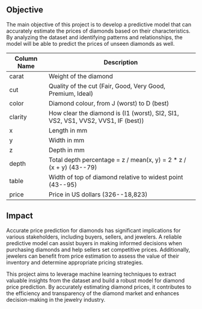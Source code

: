 ## Objective
The main objective of this project is to develop a predictive model that can accurately estimate the prices of diamonds based on their characteristics. By analyzing the dataset and identifying patterns and relationships, the model will be able to predict the prices of unseen diamonds as well.

|Column Name|Description|
|-----------|-----------|
|carat|Weight of the diamond|
|cut|Quality of the cut (Fair, Good, Very Good, Premium, Ideal)|
|color|Diamond colour, from J (worst) to D (best)|
|clarity|How clear the diamond is (I1 (worst), SI2, SI1, VS2, VS1, VVS2, VVS1, IF (best))|
|x|Length in mm|
|y|Width in mm|
|z|Depth in mm|
|depth|Total depth percentage = z / mean(x, y) = 2 * z / (x + y) (43--79)|
|table|Width of top of diamond relative to widest point (43--95)|
|price|Price in US dollars (326--18,823)|

## Impact
Accurate price prediction for diamonds has significant implications for various stakeholders, including buyers, sellers, and jewelers. A reliable predictive model can assist buyers in making informed decisions when purchasing diamonds and help sellers set competitive prices. Additionally, jewelers can benefit from price estimation to assess the value of their inventory and determine appropriate pricing strategies.

This project aims to leverage machine learning techniques to extract valuable insights from the dataset and build a robust model for diamond price prediction. By accurately estimating diamond prices, it contributes to the efficiency and transparency of the diamond market and enhances decision-making in the jewelry industry.
